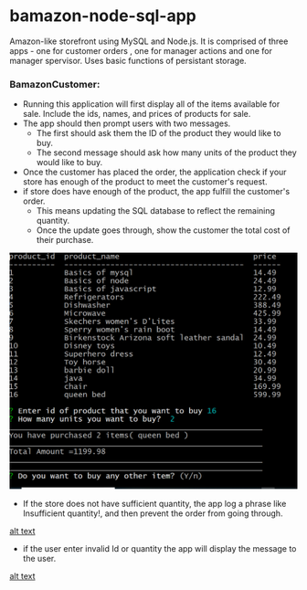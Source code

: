 # bamazon-node-sql-app
Amazon-like storefront using MySQL and Node.js. It is comprised of three apps - one for customer orders , one for manager actions and one for manager spervisor. Uses basic functions of persistant storage.

### BamazonCustomer:
* Running this application will first display all of the items available for sale. Include the ids, names, and prices of products for sale.
* The app should then prompt users with two messages.
     * The first should ask them the ID of the product they would like to buy.
     * The second message should ask how many units of the product they would like to buy.        
* Once the customer has placed the order, the application check if your store has enough of the product to meet the customer's request.
* if store does have enough of the product, the app fulfill the customer's order.
     * This means updating the SQL database to reflect the remaining quantity.
     * Once the update goes through, show the customer the total cost of their purchase.
     
 ![alt text](https://github.com/satinder042890/bamazon-node-sql-app/blob/master/images/customer_itemlist.png)
   
* If the store does not have sufficient quantity, the app log a phrase like Insufficient quantity!, and then prevent the order from going through.

[alt text]("https://github.com/satinder042890/bamazon-node-sql-app/blob/master/images/insufficient-quantity.png")

* if the user enter invalid Id or quantity the app will display the message to the user.

[alt text]("https://github.com/satinder042890/bamazon-node-sql-app/blob/master/images/customer-validation.png")
